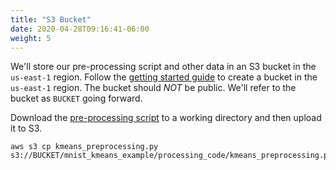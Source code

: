 ```yaml
---
title: "S3 Bucket"
date: 2020-04-28T09:16:41-06:00
weight: 5
---
```


We'll store our pre-processing script and other data in an S3 bucket in the `us-east-1` region.  Follow the [getting started guide](https://docs.aws.amazon.com/AmazonS3/latest/gsg/CreatingABucket.html) to create a bucket in the `us-east-1` region.  The bucket should *NOT* be public.  We'll refer to the bucket as `BUCKET` going forward.

Download the [pre-processing script](/files/pipeline/kmeans_preprocessing.py) to a working directory and then upload it to S3.

    aws s3 cp kmeans_preprocessing.py s3://BUCKET/mnist_kmeans_example/processing_code/kmeans_preprocessing.py
